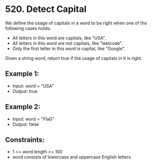# 520. Detect Capital

We define the usage of capitals in a word to be right when one of the following cases holds:

- All letters in this word are capitals, like "USA".
- All letters in this word are not capitals, like "leetcode".
- Only the first letter in this word is capital, like "Google".

Given a string word, return true if the usage of capitals in it is right.

## Example 1:

- Input: word = "USA"
- Output: true

## Example 2:

- Input: word = "FlaG"
- Output: false

## Constraints:

- 1 <= word.length <= 100
- word consists of lowercase and uppercase English letters.